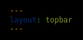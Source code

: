 ```yaml
---
layout: topbar
---
```


<html lang="en">
<head>
    <meta charset="UTF-8">
    <meta name="viewport" content="width=device-width, initial-scale=1.0">
    <title>3D Raycasting</title>
    <style>
        body, html {
            background: black;
            color: white;
            font-family: sans-serif;
            margin: 0;
            padding: 0;
            overflow: hidden;
            display: flex;
            flex-direction: column;
            align-items: center;
            justify-content: center;
            height: 100vh;
            
        }
        .header {
            text-align: center;
            background: #222;
            color: white;
            width: 100%;
            padding: 10px;
        }
        canvas {
            display: block;
            margin: 0 auto;
            width: 120vh;
        }
    </style>
</head>
<body>
    <div class="header">
        <h1>3D Raycasting</h1>
        <p>Usa las flechas del teclado para moverte.</p>
    </div>
    <canvas id="gameCanvas"></canvas>
    <script>
        (function(doc) {
            var canvas = doc.getElementById('gameCanvas'),
                context = canvas.getContext("2d"),
                mapData = generateMaze(15, 180), // Generate a 15x50 maze
                screenCtx = canvas.getContext("2d"),
                player,
                map,
                options = {
                    scale: 4,
                    stripWidth: 5,
                    rayCount: 120,
                },
                colors = ["#aaa", "#red"],
                fov = 70 * Math.PI / 180,
                viewDistance,
                numRays;

            function generateMaze(rows, columns) {
                var maze = [];

                // Initialize maze with walls
                for (var i = 0; i < rows; i++) {
                    maze[i] = [];
                    for (var j = 0; j < columns; j++) {
                        maze[i][j] = 1;
                    }
                }

                // Generate maze paths using recursive backtracking
                function recursiveBacktrack(x, y) {
                    var directions = [[0, -2], [0, 2], [-2, 0], [2, 0]],
                        direction, nx, ny;

                    shuffleArray(directions);

                    for (var i = 0; i < directions.length; i++) {
                        direction = directions[i];
                        nx = x + direction[0];
                        ny = y + direction[1];

                        if (nx >= 0 && ny >= 0 && nx < columns && ny < rows && maze[ny][nx] === 1) {
                            maze[y + direction[1] / 2][x + direction[0] / 2] = 0;
                            maze[ny][nx] = 0;
                            recursiveBacktrack(nx, ny);
                        }
                    }
                }

                // Helper function to shuffle an array (Fisher-Yates algorithm)
                function shuffleArray(array) {
                    for (var i = array.length - 1; i > 0; i--) {
                        var j = Math.floor(Math.random() * (i + 1));
                        var temp = array[i];
                        array[i] = array[j];
                        array[j] = temp;
                    }
                }

                // Start generating maze from a random cell
                recursiveBacktrack(1, 1);

                // Set the entrance and exit
                maze[1][0] = 0;
                maze[rows - 2][columns - 1] = 0;

                return maze;
            }

            function adjustCanvasSize() {
                canvas.width = 600; // Ancho deseado en píxeles
                canvas.height = 400; // Alto deseado en píxeles

                // Opcional: Ajustar otros parámetros relacionados con el tamaño del juego
                options.screenWidth = canvas.width;
                options.screenHeight = canvas.height;
                viewDistance = (options.screenWidth/2) / Math.tan((fov/2));
                numRays = Math.ceil(options.screenWidth / options.stripWidth);
            }

            window.onload = function init() {
                map = new Map(mapData);
                player = new Player();

                adjustCanvasSize();
                window.addEventListener('resize', adjustCanvasSize);

                player.turnDirection = 1;
                setTimeout(function() {
                    player.turnDirection = 0;
                }, 1500);
                window.requestAnimationFrame(mainLoop);
            };

            function mainLoop() {
                screenCtx.clearRect(0, 0, canvas.width, canvas.height);
                player.update();
                raycaster.castAll();
                player.draw();
                map.draw(); // Dibujar el mapa después de los rayos y el jugador
                window.requestAnimationFrame(mainLoop);
            }

            doc.onkeydown = function(e) {
                e = e || window.event;

                switch (e.keyCode) {
                    case 38: player.speed = 1; break;
                    case 40: player.speed = -1; break;
                    case 37: player.turnDirection = -1; break;
                    case 39: player.turnDirection = 1; break;
                }
            }

            doc.onkeyup = function(e) {
                e = e || window.event;

                switch (e.keyCode) {
                    case 38:
                    case 40: player.speed = 0; break;

                    case 37:
                    case 39: player.turnDirection = 0; break;
                }
            }

            function Player() {
                this.position = [11.4, 1.4];
                this.turnDirection = 0;
                this.rotation = 0.73;
                this.speed = 0;
                this.moveSpeed = 0.05;
                this.rotationSpeed = 2 * Math.PI / 180;
            }

            Player.prototype = {
                update: function () {
                    var step = this.speed * this.moveSpeed,
                        x, y;

                    this.rotation += this.turnDirection * this.rotationSpeed;
                    this.rotation = normalizeAngle(this.rotation);

                    x = this.position[0] + (Math.cos(this.rotation) * step);
                    y = this.position[1] + (Math.sin(this.rotation) * step);

                    if (!map.isPassableAt(x, y)) {
                        return;
                    }

                    this.position[0] = x;
                    this.position[1] = y;
                },

                draw: function drawPlayer() {
                    context.fillStyle = "red";
                    context.beginPath();
                    context.arc(
                        this.position[0] * options.scale, this.position[1] * options.scale,
                        2, 0, Math.PI * 2
                    );
                    context.fill();
                }
            };

            function renderStrip(stripID, distance, angle) {
                var height = Math.round(viewDistance / distance),
                    topOffset = ((options.screenHeight - height) / 2),
                    leftOffset = stripID * options.stripWidth,
                    alpha = (0.5 / distance) * 6;

                screenCtx.fillStyle = "hsla(198, 90%, 90%," + alpha + ")";
                screenCtx.fillRect(
                    Math.round(leftOffset),
                    Math.round(topOffset),
                    Math.round(options.stripWidth),
                    Math.round(height)
                );
            }

            function Map(map) {
                this.map = map;
                this.height = map.length;
                this.width = map[0].length;
            }

            Map.prototype = {
                isPassableAt: function isPassableAt(x, y) {
                    return this.isInScope(x, y) && this.hasSpaceAt(x, y);
                },

                hasSpaceAt: function hasSpaceAt(x, y) {
                    return this.map[Math.floor(y)][Math.floor(x)] == 0;
                },

                isInScope: function(x, y) {
                    return !(x < 0 || y < 0 || y > this.height || x > this.width);
                },

                draw: function() {
                    // Cambiar el color de relleno del minimapa para mayor contraste
                    context.fillStyle = "rgba(0, 0, 0, 0.5)"; // Fondo del minimapa
                    context.fillRect(0, 0, map.width * options.scale, map.height * options.scale);

                    context.fillStyle = "hsla(0, 0%, 75%, 1)"; // Color de las paredes en el minimapa
                    for (var y = 0; y < this.map.length; y++) {
                        for (var x = 0; x < this.map[y].length; x++) {
                            if (this.map[y][x] > 0) {
                                context.fillRect(
                                    x * options.scale,
                                    y * options.scale,
                                    options.scale,
                                    options.scale
                                );
                            }
                        }
                    }
                }
            };

            var raycaster = {
                castAll: function() {
                    for (var i = 0; i < options.rayCount; i++) {
                        var rayPosition = (-options.rayCount / 2 + i) * options.stripWidth,
                            rayViewDist = pythagoras(rayPosition, viewDistance),
                            rayAngle = Math.asin(rayPosition / rayViewDist);

                        this.cast(player.rotation + rayAngle, i);
                    }
                },

                cast: function(_angle, stripID) {
                    var angle = normalizeAngle(_angle),
                        right = (angle > Math.PI * 1.5 || angle < Math.PI * 0.5),
                        up = (angle < 0 || angle > Math.PI),
                        angleSin = Math.sin(angle),
                        angleCos = Math.cos(angle),
                        distanceVertical = 0,
                        distanceHorizontal = 0,
                        distance,
                        hit = [0, 0];

                    var slope = angleSin / angleCos,
                        _x = right ? 1 : -1,
                        _y = _x * slope,
                        x = right ? Math.ceil(player.position[0]) : Math.floor(player.position[0]),
                        y = player.position[1] + (x - player.position[0]) * slope;

                    while (x >= 0 && x < map.width && y > 0 && y < map.height) {
                        if (!map.hasSpaceAt(x + (right ? 0 : -1), y)) {
                            distance = distanceVertical = pythagorasSquared(
                                x - player.position[0],
                                y - player.position[1]
                            );
                            hit = [x, y];
                            break;
                        }
                        x += _x;
                        y += _y;
                    }

                    slope = angleCos / angleSin;
                    _y = up ? -1 : 1;
                    _x = _y * slope;
                    y = up ? Math.floor(player.position[1]) : Math.ceil(player.position[1]);
                    x = player.position[0] + (y - player.position[1]) * slope;

                    while (x >= 0 && x < map.width && y >= 0 && y < map.height) {
                        if (!map.hasSpaceAt(x, y + (up ? -1 : 0))) {
                            distanceHorizontal = pythagorasSquared(
                                x - player.position[0],
                                y - player.position[1]
                            );

                            if (!distanceVertical || distanceHorizontal < distanceVertical) {
                                distance = distanceHorizontal;
                                hit = [x, y];
                            }
                            break;
                        }
                        x += _x;
                        y += _y;
                    }

                    if (distance) {
                        renderStrip(stripID, perpendicularDistance(
                            Math.sqrt(distance), player.rotation - angle
                        ));
                        this.draw(hit);
                    }
                },

                draw: function(ray) {
                    context.strokeStyle = "yellow";
                    context.lineWidth = 0.5;
                    context.beginPath();
                    context.moveTo(player.position[0] * options.scale, player.position[1] * options.scale);
                    context.lineTo(
                        ray[0] * options.scale,
                        ray[1] * options.scale
                    );
                    context.closePath();
                    context.stroke();
                }
            };

            function normalizeAngle(angle) {
                angle %= Math.PI * 2;
                if (angle < 0) angle += Math.PI * 2;
                return angle;
            }

            function perpendicularDistance(distance, angle) {
                return distance * Math.cos(angle);
            }

            function pythagorasSquared(a, b) {
                return (a * a) + (b * b);
            }

            function pythagoras(a, b) {
                return Math.sqrt(pythagorasSquared(a, b));
            }

            Math.TAU = Math.PI * 2;

            window.requestAnimationFrame = function() {
                return window.requestAnimationFrame ||
                    window.webkitRequestAnimationFrame ||
                    window.mozRequestAnimationFrame ||
                    window.oRequestAnimationFrame ||
                    window.msRequestAnimationFrame ||
                    function(callback) {
                        window.setTimeout(callback, 1000 / 60);
                    };
            }();
        }(document));
    </script>
</body>
</html>
